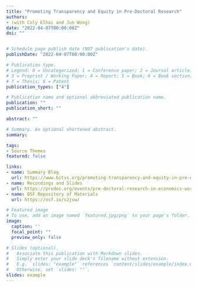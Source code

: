 ```yaml
---
title: "Promoting Transparency and Equity in Pre-Doctoral Research"
authors:
- (with Coly Elhai and Jun Wong)
date: "2022-04-07T00:00:00Z"
doi: ""


# Schedule page publish date (NOT publication's date).
publishDate: "2022-04-07T00:00:00Z"

# Publication type.
# Legend: 0 = Uncategorized; 1 = Conference paper; 2 = Journal article;
# 3 = Preprint / Working Paper; 4 = Report; 5 = Book; 6 = Book section;
# 7 = Thesis; 8 = Patent
publication_types: ["4"]

# Publication name and optional abbreviated publication name.
publication: ""
publication_short: ""

abstract: ""

# Summary. An optional shortened abstract.
summary:

tags:
- Source Themes
featured: false

links:
- name: Summary Blog
  url: https://www.bitss.org/promoting-transparency-and-equity-in-pre-doctoral-research/
- name: Recordings and Slides
  url: https://predoc.org/events/pre-doctoral-research-in-economics-workshop
- name: OSF Repository of Materials
  url: https://osf.io/s2jvw/

# Featured image
# To use, add an image named `featured.jpg/png` to your page's folder.
image:
  caption: ''
  focal_point: ""
  preview_only: false

# Slides (optional).
#   Associate this publication with Markdown slides.
#   Simply enter your slide deck's filename without extension.
#   E.g. `slides: "example"` references `content/slides/example/index.md`.
#   Otherwise, set `slides: ""`.
slides: example
---
```

